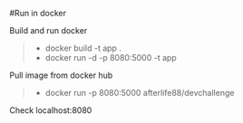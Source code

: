 #Run in docker

Build and run docker
> - docker build -t app .
> - docker run -d -p 8080:5000 -t app

Pull image from docker hub
> - docker run -p 8080:5000 afterlife88/devchallenge

Check localhost:8080